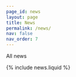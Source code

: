 ```yaml
---
page_id: news
layout: page
title: News
permalink: /news/
nav: false
nav_order: 7
---
```


All news

{% include news.liquid %}
